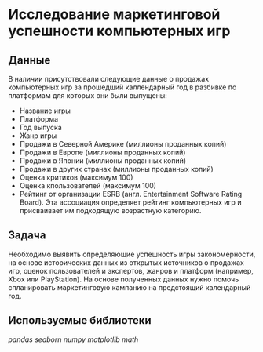 # Исследование маркетинговой успешности компьютерных игр


## Данные

В наличии присутствовали следующие данные о продажах компьютерных игр за прошедший каллендарный год в разбивке по платформам для которых они были выпущены:
- Название игры
- Платформа
- Год выпуска
- Жанр игры
- Продажи в Северной Америке (миллионы проданных копий)
- Продажи в Европе (миллионы проданных копий)
- Продажи в Японии  (миллионы проданных копий)
- Продажи в других странах (миллионы проданных копий)
- Оценка критиков (максимум 100)
- Оценка кпользователей (максимум 100)
- Рейтинг от организации ESRB (англ. Entertainment Software Rating Board). Эта ассоциация определяет рейтинг компьютерных игр и присваивает им подходящую возрастную категорию.

## Задача
Необходимо выявить определяющие успешность игры закономерности, на основе исторических данных из открытых источников о продажах игр, оценок пользователей и экспертов, жанров и платформ (например, Xbox или PlayStation). На основе полученных данных нужно помочь спланировать маркетинговую кампанию на предстоящий календарный год.


## Используемые библиотеки
*pandas*
*seaborn*
*numpy*
*matplotlib*
*math*
